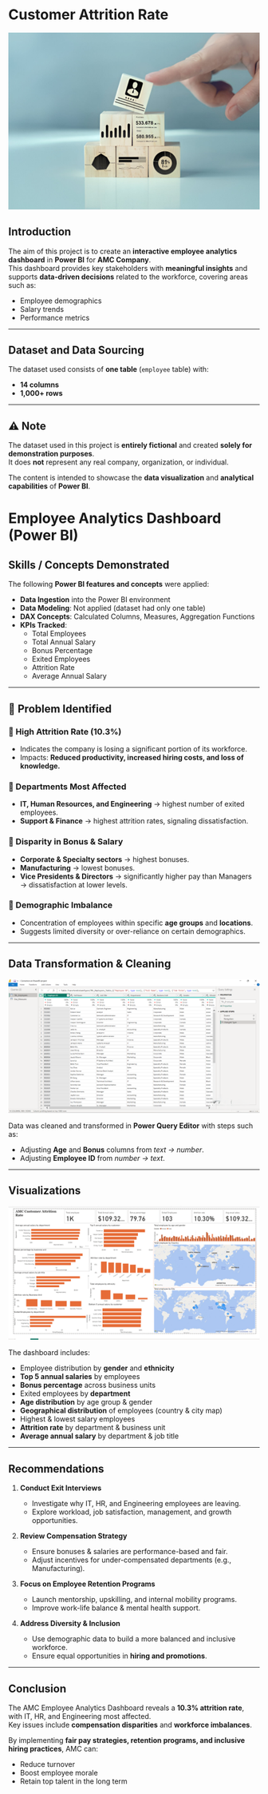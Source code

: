 # Customer Attrition Rate
![Alt text](https://github.com/Treasureakpan/Customer-Atrittion-Rate/blob/main/Customer%20Atrittion%20rate.jpg)
## Introduction
The aim of this project is to create an **interactive employee analytics dashboard** in **Power BI** for **AMC Company**.  
This dashboard provides key stakeholders with **meaningful insights** and supports **data-driven decisions** related to the workforce, covering areas such as:

- Employee demographics  
- Salary trends  
- Performance metrics  

---

## Dataset and Data Sourcing
The dataset used consists of **one table** (`employee` table) with:  

- **14 columns**  
- **1,000+ rows**  

---

## ⚠️ Note
The dataset used in this project is **entirely fictional** and created **solely for demonstration purposes**.  
It does **not** represent any real company, organization, or individual.  

The content is intended to showcase the **data visualization** and **analytical capabilities** of **Power BI**.
# Employee Analytics Dashboard (Power BI)

## Skills / Concepts Demonstrated
The following **Power BI features and concepts** were applied:


- **Data Ingestion** into the Power BI environment
- **Data Modeling**: Not applied (dataset had only one table)
- **DAX Concepts**: Calculated Columns, Measures, Aggregation Functions
- **KPIs Tracked**:  
  - Total Employees  
  - Total Annual Salary  
  - Bonus Percentage  
  - Exited Employees  
  - Attrition Rate  
  - Average Annual Salary  

---

## 🚨 Problem Identified

### 🔴 High Attrition Rate (10.3%)
- Indicates the company is losing a significant portion of its workforce.  
- Impacts: **Reduced productivity, increased hiring costs, and loss of knowledge.**

### 🔴 Departments Most Affected
- **IT, Human Resources, and Engineering** → highest number of exited employees.  
- **Support & Finance** → highest attrition rates, signaling dissatisfaction.  

### 🔴 Disparity in Bonus & Salary
- **Corporate & Specialty sectors** → highest bonuses.  
- **Manufacturing** → lowest bonuses.  
- **Vice Presidents & Directors** → significantly higher pay than Managers → dissatisfaction at lower levels.  

### 🔴 Demographic Imbalance
- Concentration of employees within specific **age groups** and **locations**.  
- Suggests limited diversity or over-reliance on certain demographics.  

---

## Data Transformation & Cleaning
![Alt text](https://github.com/Treasureakpan/Customer-Atrittion-Rate/blob/main/Power%20query%202.png)

Data was cleaned and transformed in **Power Query Editor** with steps such as:  
- Adjusting **Age** and **Bonus** columns from *text → number*.  
- Adjusting **Employee ID** from *number → text*.  

---

## Visualizations

![Alt text](https://github.com/Treasureakpan/Customer-Atrittion-Rate/blob/main/Customer%20Attrition%20.png)

The dashboard includes:  
- Employee distribution by **gender** and **ethnicity**  
- **Top 5 annual salaries** by employees  
- **Bonus percentage** across business units  
- Exited employees by **department**  
- **Age distribution** by age group & gender  
- **Geographical distribution** of employees (country & city map)  
- Highest & lowest salary employees  
- **Attrition rate** by department & business unit  
- **Average annual salary** by department & job title  

---

## Recommendations

1. **Conduct Exit Interviews**  
   - Investigate why IT, HR, and Engineering employees are leaving.  
   - Explore workload, job satisfaction, management, and growth opportunities.  

2. **Review Compensation Strategy**  
   - Ensure bonuses & salaries are performance-based and fair.  
   - Adjust incentives for under-compensated departments (e.g., Manufacturing).  

3. **Focus on Employee Retention Programs**  
   - Launch mentorship, upskilling, and internal mobility programs.  
   - Improve work-life balance & mental health support.  

4. **Address Diversity & Inclusion**  
   - Use demographic data to build a more balanced and inclusive workforce.  
   - Ensure equal opportunities in **hiring and promotions**.  

---

## Conclusion
The AMC Employee Analytics Dashboard reveals a **10.3% attrition rate**, with IT, HR, and Engineering most affected.  
Key issues include **compensation disparities** and **workforce imbalances**.  

By implementing **fair pay strategies, retention programs, and inclusive hiring practices**, AMC can:  
- Reduce turnover  
- Boost employee morale  
- Retain top talent in the long term  
